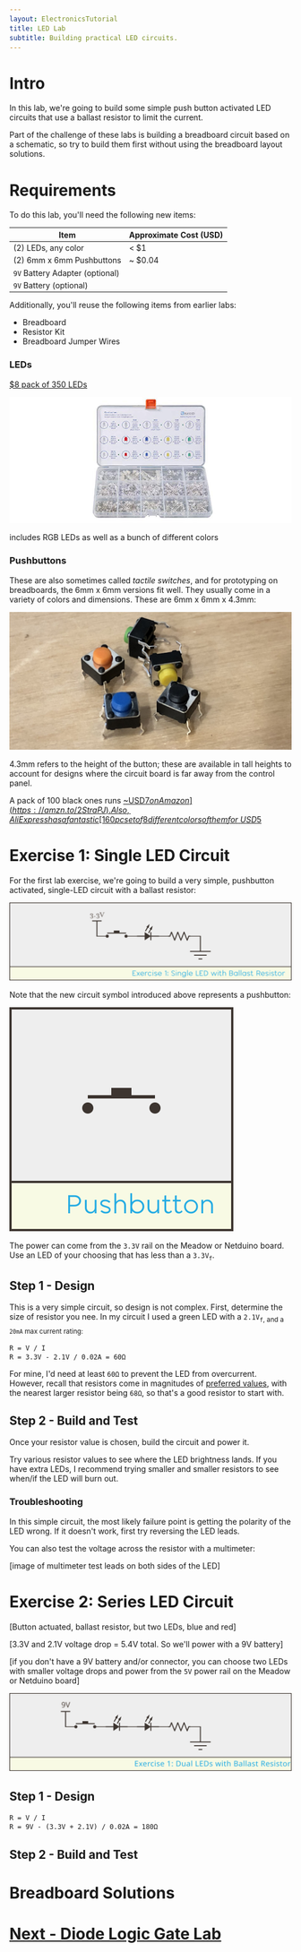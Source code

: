 ```yaml
---
layout: ElectronicsTutorial
title: LED Lab
subtitle: Building practical LED circuits.
---
```


# Intro

In this lab, we're going to build some simple push button activated LED circuits that use a ballast resistor to limit the current.

Part of the challenge of these labs is building a breadboard circuit based on a schematic, so try to build them first without using the breadboard layout solutions.

# Requirements

To do this lab, you'll need the following new items:

| Item                                     | Approximate Cost (USD) |
| ---------------------------------------- | ---------------------- |
| (2) LEDs, any color                      | < $1                   |
| (2) 6mm x 6mm Pushbuttons                | ~ $0.04                |
| `9V` Battery Adapter (optional)          |  |
| `9V` Battery (optional)                  |  |

Additionally, you'll reuse the following items from earlier labs:

 * Breadboard
 * Resistor Kit
 * Breadboard Jumper Wires

### LEDs

[$8 pack of 350 LEDs](https://amzn.to/2Rp1rL9)

![](../Support_Files/Amazon_LED_Pack.jpg)

includes RGB LEDs as well as a bunch of different colors

### Pushbuttons

These are also sometimes called _tactile switches_, and for prototyping on breadboards, the 6mm x 6mm versions fit well. They usually come in a variety of colors and dimensions. These are 6mm x 6mm x 4.3mm:

![](../Support_Files/Pushbuttons_Medium.jpg)

4.3mm refers to the height of the button; these are available in tall heights to account for designs where the circuit board is far away from the control panel.

A pack of 100 black ones runs [~USD$7 on Amazon](https://amzn.to/2StraPJ). Also, AliExpress has a fantastic [160pc set of 8 different colors of them for ~USD$5](https://www.aliexpress.com/item/Each-color-20PCS-Red-blue-black-green-white-Yellow-brown-Orange-6x6-5mm-Tactile-Touch-micro/32847719379.html?spm=a2g0s.9042311.0.0.5be34c4daVxxQw)

# Exercise 1: Single LED Circuit

For the first lab exercise, we're going to build a very simple, pushbutton activated, single-LED circuit with a ballast resistor:

![](../Support_Files/Lab_Circuit_Single_LED_w_Ballast_Resistor.svg)

Note that the new circuit symbol introduced above represents a pushbutton:

![](../Support_Files/Pushbutton.svg)

The power can come from the `3.3V` rail on the Meadow or Netduino board. Use an LED of your choosing that has less than a `3.3V`<sub>`f`</sub>.

## Step 1 - Design

This is a very simple circuit, so design is not complex. First, determine the size of resistor you nee. In my circuit I used a green LED with a `2.1V`<sub>`f`, and a `20mA` max current rating:

```
R = V / I
R = 3.3V - 2.1V / 0.02A = 60Ω
```

For mine, I'd need at least `60Ω` to prevent the LED from overcurrent. However, recall that resistors come in magnitudes of [preferred values](/Hardware/Tutorials/Electronics/Part4/Resistor_Tolerance#preferred-values), with the nearest larger resistor being `68Ω`, so that's a good resistor to start with.

## Step 2 - Build and Test

Once your resistor value is chosen, build the circuit and power it.

Try various resistor values to see where the LED brightness lands. If you have extra LEDs, I recommend trying smaller and smaller resistors to see when/if the LED will burn out.

### Troubleshooting

In this simple circuit, the most likely failure point is getting the polarity of the LED wrong. If it doesn't work, first try reversing the LED leads.

You can also test the voltage across the resistor with a multimeter:

[image of multimeter test leads on both sides of the LED]

# Exercise 2: Series LED Circuit

[Button actuated, ballast resistor, but two LEDs, blue and red]

[3.3V and 2.1V voltage drop = 5.4V total. So we'll power with a 9V battery]

[if you don't have a 9V battery and/or connector, you can choose two LEDs with smaller voltage drops and power from the `5V` power rail on the Meadow or Netduino board]

![](../Support_Files/Lab_Circuit_Dual_LED_w_Ballast_Resistor.svg)

## Step 1 - Design

```
R = V / I
R = 9V - (3.3V + 2.1V) / 0.02A = 180Ω
```

## Step 2 - Build and Test

# Breadboard Solutions



# [Next - Diode Logic Gate Lab](../Diode_Logic_Lab)
